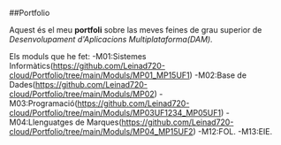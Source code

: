##Portfolio

Aquest és el meu **portfoli** sobre las meves feines de grau superior de *Desenvolupament d'Aplicacions Multiplataforma(DAM).*

Els moduls que he fet:
-M01:Sistemes Informàtics(https://github.com/Leinad720-cloud/Portfolio/tree/main/Moduls/MP01_MP15UF1)
-M02:Base de Dades(https://github.com/Leinad720-cloud/Portfolio/tree/main/Moduls/MP02)
-M03:Programació(https://github.com/Leinad720-cloud/Portfolio/tree/main/Moduls/MP03UF1234_MP05UF1)
-M04:Llenguatges de Marques(https://github.com/Leinad720-cloud/Portfolio/tree/main/Moduls/MP04_MP15UF2)
-M12:FOL.
-M13:EIE.
